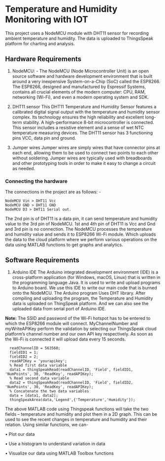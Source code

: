 # Temperature and Humidity Monitoring with IOT
This project uses a NodeMCU module with DHT11 sensor for recording ambient temperature and humidity. The data is uploaded to ThingsSpeak platform for charting and analysis.

## Hardware Requirements
1. NodeMCU: -
The NodeMCU (Node Microcontroller Unit) is an open source software and hardware development environment that is built around a very inexpensive System-on-a-Chip (SoC) called the ESP8266. The ESP8266, designed and manufactured by Espressif Systems, contains all crucial elements of the modern computer: CPU, RAM, networking (Wi-Fi), and even a modern operating system and SDK.

2. DHT11 sensor
This DHT11 Temperature and Humidity Sensor features a calibrated digital signal output with the temperature and humidity sensor complex. Its technology ensures the high reliability and excellent long-term stability. A high-performance 8-bit microcontroller is connected. This sensor includes a resistive element and a sense of wet NTC temperature measuring devices. The DHT11 sensor has 3 functioning pins VCC, data pin and ground.

3. Jumper wires
Jumper wires are simply wires that have connector pins at each end, allowing them to be used to connect two points to each other without soldering. Jumper wires are typically used with breadboards and other prototyping tools in order to make it easy to change a circuit as needed.

### Connecting the hardware
The connections in the project are as follows: -

    NodeMCU Vin > DHT11 Vcc
    NodeMCU GND > DHT11 GND
    NodeMCU D3 > DHT11 Serial out.

The 2nd pin is of DHT11 is a data pin, it can send temperature and humidity value to the 3rd pin of NodeMCU. 1st and 4th pin of DHT11 is Vcc and Gnd and 3rd pin is no connection. The NodeMCU processes the temperature and humidity value and sends it to ESP8266 Wi-Fi module. Which uploads the data to the cloud platform where we perform various operations on the data using MATLAB functions to get graphs and analytics. 

## Software Requirements

1. Arduino IDE
The Arduino integrated development environment (IDE) is a cross-platform application (for Windows, macOS, Linux) that is written in the programming language Java. It is used to write and upload programs to Arduino board. We use this IDE to write our main code that is burned onto the NodeMCU. The Arduino program Uses DHT library. After compiling and uploading the program, the Temperature and Humidity data is uploaded on ThingSpeak platform. And we can also see the uploaded data from serial port of Arduino IDE.

**Note:**
The SSID and password of the Wi-Fi hotspot has to be entered to which the ESP8266 module will connect. MyChannelNumber and myWriteAPIKey perform the validation by selecting our ThingsSpeak cloud platform’s channel number and our own API key respectively. As soon as the Wi-Fi is connected it will upload data every 15 seconds.

```
  readChannelID = 563560;
  fieldID1 = 1;
  fieldID2 = 2;
  readAPIKey = 'yourapikey';
  % Read first data variable
  data1 = thingSpeakRead(readChannelID, 'Field', fieldID1, 'NumPoints', 30, 'ReadKey', readAPIKey);
  % Read second data variable
  data2 = thingSpeakRead(readChannelID, 'Field', fieldID2, 'NumPoints', 30, 'ReadKey', readAPIKey);
  % Concatenate the two data variables
  data = [data1, data2];
  thingSpeakArea(data,'Legend',{'Temperature','Humidity'});
```
The above MATLAB code using Thingspeak functions will take the two fields – temperature and humidity and plot them in a 2D graph. This can be used to see the recent changes in temperature and humidity and their relation. Using similar functions, we can-

•	Plot our data

•	Use a histogram to understand variation in data

•	Visualize our data using MATLAB Toolbox functions

